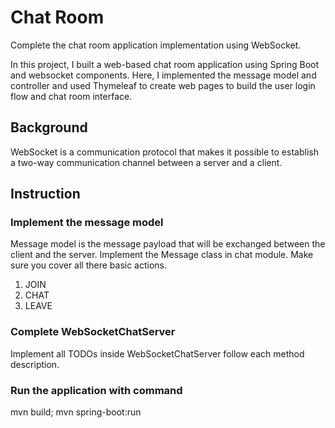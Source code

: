 # Chat Room
Complete the chat room application implementation using WebSocket.

In this project, I built a web-based chat room application using Spring Boot and websocket components. Here, I implemented the message model and controller and used Thymeleaf to create web pages to build the user login flow and chat room interface.

## Background
WebSocket is a communication protocol that makes it possible to establish a two-way communication channel between a
server and a client.

## Instruction
### Implement the message model
Message model is the message payload that will be exchanged between the client and the server. Implement the Message
class in chat module. Make sure you cover all there basic actions.
1. JOIN
2. CHAT
3. LEAVE

### Complete WebSocketChatServer
Implement all TODOs inside WebSocketChatServer follow each method description.

### Run the application with command
mvn build; mvn spring-boot:run

